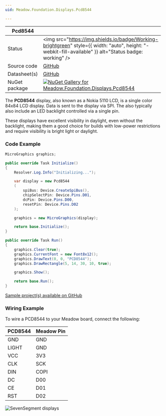 ```yaml
---
uid: Meadow.Foundation.Displays.Pcd8544

---
```


| Pcd8544 | |
|--------|--------|
| Status | <img src="https://img.shields.io/badge/Working-brightgreen" style={{ width: "auto", height: "-webkit-fill-available" }} alt="Status badge: working" /> |
| Source code | [GitHub](https://github.com/WildernessLabs/Meadow.Foundation/tree/main/Source/Meadow.Foundation.Peripherals/Displays.Pcd8544) |
| Datasheet(s) | [GitHub](https://github.com/WildernessLabs/Meadow.Foundation/tree/main/Source/Meadow.Foundation.Peripherals/Displays.Pcd8544/Datasheet) |
| NuGet package | <a href="https://www.nuget.org/packages/Meadow.Foundation.Displays.Pcd8544/" target="_blank"><img src="https://img.shields.io/nuget/v/Meadow.Foundation.Displays.Pcd8544.svg?label=Meadow.Foundation.Displays.Pcd8544" alt="NuGet Gallery for Meadow.Foundation.Displays.Pcd8544" /></a> |

The **PCD8544** display, also known as a Nokia 5110 LCD, is a single color 84x84 LCD display. Data is sent to the display via SPI. The also typically also include an LED backlight controlled via a single pin. 

These displays have excellent visibility in daylight, even without the backlight, making them a good choice for builds with low-power restrictions and require visibility is bright light or daylight.

### Code Example

```csharp
MicroGraphics graphics;

public override Task Initialize()
{
    Resolver.Log.Info("Initializing...");

    var display = new Pcd8544
    (
        spiBus: Device.CreateSpiBus(),
        chipSelectPin: Device.Pins.D01,
        dcPin: Device.Pins.D00,
        resetPin: Device.Pins.D02
    );

    graphics = new MicroGraphics(display);

    return base.Initialize();
}

public override Task Run()
{
    graphics.Clear(true);
    graphics.CurrentFont = new Font8x12();
    graphics.DrawText(0, 0, "PCD8544");
    graphics.DrawRectangle(5, 14, 30, 10, true);

    graphics.Show();

    return base.Run();
}

```

[Sample project(s) available on GitHub](https://github.com/WildernessLabs/Meadow.Foundation/tree/main/Source/Meadow.Foundation.Peripherals/Displays.Pcd8544/Samples/Pcd8544_Sample)

### Wiring Example

 To wire a PCD8544 to your Meadow board, connect the following:

| PCD8544 | Meadow Pin |
|---------|------------|
| GND     | GND        |
| LIGHT   | GND        |
| VCC     | 3V3        |
| CLK     | SCK        |
| DIN     | COPI       |
| DC      | D00        |
| CE      | D01        |
| RST     | D02        |

![SevenSegment displays](../../API_Assets/Meadow.Foundation.Displays.Pcd8544/PCD8544_Fritzing.png)
